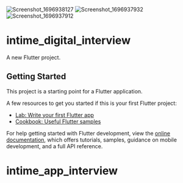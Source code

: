 ![Screenshot_1696938127](https://github.com/vigshrav/intime_app_interview/assets/72376447/452489c9-44c0-449c-90bf-12860779196e) ![Screenshot_1696937932](https://github.com/vigshrav/intime_app_interview/assets/72376447/28ef2ead-99bb-4975-838b-495872bf5ec1)  ![Screenshot_1696937912](https://github.com/vigshrav/intime_app_interview/assets/72376447/1dad45f9-51b2-462b-adbc-7a8b7e7aa709)




# intime_digital_interview

A new Flutter project.

## Getting Started

This project is a starting point for a Flutter application.

A few resources to get you started if this is your first Flutter project:

- [Lab: Write your first Flutter app](https://docs.flutter.dev/get-started/codelab)
- [Cookbook: Useful Flutter samples](https://docs.flutter.dev/cookbook)

For help getting started with Flutter development, view the
[online documentation](https://docs.flutter.dev/), which offers tutorials,
samples, guidance on mobile development, and a full API reference.
# intime_app_interview
